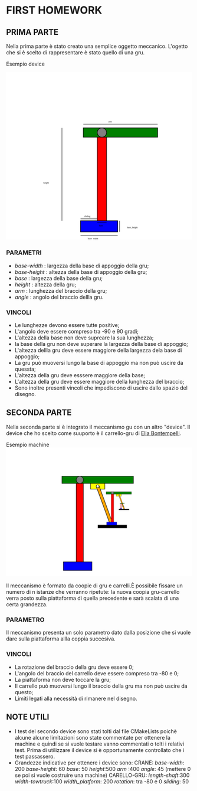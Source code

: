 # FIRST HOMEWORK

## PRIMA PARTE

Nella prima parte è stato creato una semplice oggetto meccanico. L'ogetto  che si è scelto di rappresentare è stato quello di una gru.

Esempio device

![](crane.svg)

### PARAMETRI

* _base-width_ : largezza della base di appoggio della gru;
* _base-height_ : altezza della base di appoggio della gru;
* _base_ : largezza della base della gru;
* _height_ : altezza della gru;
* _arm_ : lunghezza del braccio della gru;
* _angle_ : angolo del braccio dellla gru.

### VINCOLI
* Le lunghezze devono essere tutte positive;
* L'angolo deve essere compreso tra -90 e 90 gradi;
* L'altezza della base non deve supreare la sua lunghezza;
* la base della gru non deve superare la largezza della base di appoggio;
* L'altezza dellla gru deve essere maggiore della largezza dela base di appoggio;
* La gru può muoversi lungo la base di appoggio ma non può uscire da quessta;
* L'altezza della gru deve esssere maggiore della base;
* L'altezza della gru deve essere maggiore della lunghezza del braccio;
* Sono inoltre presenti vincoli che impediscono di uscire dallo spazio del disegno.

## SECONDA PARTE

Nella seconda parte si è integrato il meccanismo gu con un altro "device". Il device che ho scelto come suuporto è il carrello-gru di [Elia Bontempelli]().

Esempio machine
![](provamachine0.svg)

Il meccanismo è formato da coopie di gru e carrelli.È possibile fissare un numero di n istanze che verranno ripetute: la nuova coopia gru-carrello verra posto sulla piattaforma di quella precedente e sarà scalata di una certa grandezza.

### PARAMETRO

Il meccanismo presenta un solo parametro dato dalla posizione che si vuole dare sulla piattaforma allla coppia succesiva.

### VINCOLI
* La rotazione del braccio della gru deve essere 0;
* L'angolo del braccio del carrello deve essere compreso tra -80 e 0;
* La piattaforma non deve toccare la gru;
* Il carrello può muoversi lungo il braccio della gru ma non può uscire da questo;
* Limiti legati alla necessità di rimanere nel disegno.

## NOTE UTILI
* I test del secondo device sono stati tolti dal  file CMakeLists poichè alcune alcune limitazioni sono state commentate per ottenere la machine e quindi se si vuole testare vanno commentati o tolti i relativi test. Prima di utilizzare il device si è opportunamente controllato che i test passassero.
*  Grandezze indicative per ottenere i device sono:
CRANE:
  _base-width_: 200
  _base-height_: 60
  _base_: 50
  _height_:500
  _arm_ :400
  _angle_: 45 (mettere 0 se poi si vuole costruire una machine)
CARELLO-GRU:
 _length-shaft_:300
 _width-towtruck_:100
 _width_platform_: 200
 _rotation_: tra -80 e 0
 _sliding_: 50
 
 

  
  

 
 
